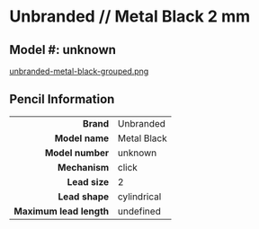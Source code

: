 # Unbranded // Metal Black 2 mm

## Model #: unknown

[unbranded-metal-black-grouped.png](unbranded-metal-black-grouped.png)

## Pencil Information

|     |     |
| ---: | :--- |
| **Brand** | Unbranded |
| **Model name** | Metal Black |
| **Model number** | unknown |
| **Mechanism** | click |
| **Lead size** | 2 |
| **Lead shape** | cylindrical |
| **Maximum lead length** | undefined |
